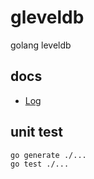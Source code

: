 # gleveldb
golang leveldb

## docs

- [Log](./docs/log.md)

## unit test

```shell
go generate ./...
go test ./...
```